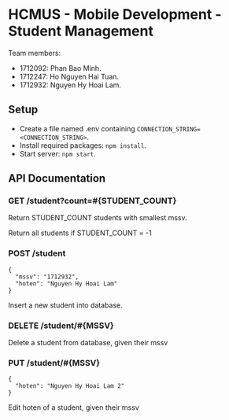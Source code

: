 # HCMUS - Mobile Development - Student Management

Team members:

- 1712092: Phan Bao Minh.
- 1712247: Ho Nguyen Hai Tuan.
- 1712932: Nguyen Hy Hoai Lam.

## Setup

- Create a file named .env containing `CONNECTION_STRING=<CONNECTION_STRING>`.
- Install required packages: `npm install`.
- Start server: `npm start`.

## API Documentation

### GET /student?count=#{STUDENT_COUNT}

Return STUDENT_COUNT students with smallest mssv.

Return all students if STUDENT_COUNT = -1

### POST /student

```
{
  "mssv": "1712932",
  "hoten": "Nguyen Hy Hoai Lam"
}
```

Insert a new student into database.

### DELETE /student/#{MSSV}

Delete a student from database, given their mssv

### PUT /student/#{MSSV}

```
{
  "hoten": "Nguyen Hy Hoai Lam 2"
}
```

Edit hoten of a student, given their mssv
